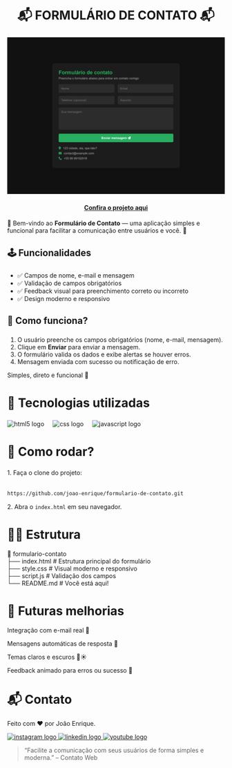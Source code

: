 <h1 align="center">📬 FORMULÁRIO DE CONTATO 📬</h1>

###

<img src="preview.png"/>

<h4 align="center"><a href="https://joao-enrique.github.io/formulario-de-contato/
">Confira o projeto aqui</a></h4>

👾 Bem-vindo ao **Formulário de Contato** — uma aplicação simples e funcional para facilitar a comunicação entre usuários e você. 🚀  

###

<h2 align="left">🕹️ Funcionalidades</h2>

###
- ✅ Campos de nome, e-mail e mensagem  
- ✅ Validação de campos obrigatórios  
- ✅ Feedback visual para preenchimento correto ou incorreto  
- ✅ Design moderno e responsivo  

###

<h2 align="left">🧠 Como funciona?</h2>

###
1. O usuário preenche os campos obrigatórios (nome, e-mail, mensagem).  
2. Clique em **Enviar** para enviar a mensagem.  
3. O formulário valida os dados e exibe alertas se houver erros.  
4. Mensagem enviada com sucesso ou notificação de erro.  

Simples, direto e funcional 🎨  

###

<h1 align="left">💾 Tecnologias utilizadas</h1>

###
<div align="left">
  <img src="https://cdn.jsdelivr.net/gh/devicons/devicon/icons/html5/html5-original.svg" height="40" alt="html5 logo"  />
  <img width="12" />
  <img src="https://cdn.jsdelivr.net/gh/devicons/devicon/icons/css3/css3-original.svg" height="40" alt="css logo"  />
  <img width="12" />
  <img src="https://cdn.jsdelivr.net/gh/devicons/devicon/icons/javascript/javascript-original.svg" height="40" alt="javascript logo"  />
</div>

###

<h1 align="left">🧪 Como rodar?</h1>

###
<p align="left">1. Faça o clone do projeto:</p>

```bash

https://github.com/joao-enrique/formulario-de-contato.git

```

<p align="left">2. Abra o <code>index.html</code> em seu navegador.</p>
<h1 align="left">👨‍💻 Estrutura</h1>

📁 formulario-contato<br>
├── index.html # Estrutura principal do formulário<br>
├── style.css # Visual moderno e responsivo<br>
├── script.js # Validação dos campos<br>
└── README.md # Você está aqui!

<h1 align="left">🔮 Futuras melhorias</h1>

Integração com e-mail real 💌

Mensagens automáticas de resposta 🤖

Temas claros e escuros 🌙☀️

Feedback animado para erros ou sucesso 🎨

<h1 align="left">📬 Contato</h1> <p align="left">Feito com ❤️ por João Enrique.</p> <div align="left"> <a href="https://www.instagram.com/joao__dev/" target="_blank"> <img src="https://raw.githubusercontent.com/maurodesouza/profile-readme-generator/master/src/assets/icons/social/instagram/default.svg" width="52" height="40" alt="instagram logo" /> </a> <a href="https://www.linkedin.com/in/joao-enrique-dev/" target="_blank"> <img src="https://raw.githubusercontent.com/maurodesouza/profile-readme-generator/master/src/assets/icons/social/linkedin/default.svg" width="52" height="40" alt="linkedin logo" /> </a> <a href="https://www.youtube.com/@joao__dev" target="_blank"> <img src="https://raw.githubusercontent.com/maurodesouza/profile-readme-generator/master/src/assets/icons/social/youtube/default.svg" width="52" height="40" alt="youtube logo" /> </a> </div>

> “Facilite a comunicação com seus usuários de forma simples e moderna.” – Contato Web